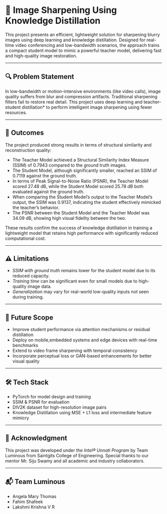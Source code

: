 # 🧠 Image Sharpening Using Knowledge Distillation

This project presents an efficient, lightweight solution for sharpening blurry images using deep learning and knowledge distillation. Designed for real-time video conferencing and low-bandwidth scenarios, the approach trains a compact student model to mimic a powerful teacher model, delivering fast and high-quality image restoration.

---

## 🔍 Problem Statement

In low-bandwidth or motion-intensive environments (like video calls), image quality suffers from blur and compression artifacts. Traditional sharpening filters fail to restore real detail. This project uses deep learning and teacher-student distillation* to perform intelligent image sharpening using fewer resources.

---

## 🏁 Outcomes

The project produced strong results in terms of structural similarity and reconstruction quality:

- The Teacher Model achieved a Structural Similarity Index Measure (SSIM) of 0.7943 compared to the ground truth images.
- The Student Model, although significantly smaller, reached an SSIM of 0.7119 against the ground truth.
- In terms of Peak Signal-to-Noise Ratio (PSNR), the Teacher Model scored 27.48 dB, while the Student Model scored  25.78 dB  both evaluated against the ground truth.
- When comparing the Student Model’s output to the Teacher Model’s output, the SSIM was 0.9137, indicating the student effectively mimicked the teacher’s behavior.
- The PSNR between the Student Model and the  Teacher Model  was 34.09 dB, showing high visual fidelity between the two.


These results confirm the success of knowledge distillation in training a lightweight model that retains high performance with significantly reduced computational cost.

---

## ⚠ Limitations

-  *SSIM with ground truth* remains lower for the student model due to its reduced capacity.
-  *Training time* can be significant even for small models due to high-quality image data.
-  *Generalization* may vary for real-world low-quality inputs not seen during training.

---

## 🔭 Future Scope

-  Improve student performance via attention mechanisms or residual distillation
-  Deploy on mobile,embedded systems and edge devices with real-time benchmarks
-  Extend to video frame sharpening with temporal consistency
-  Incorporate perceptual loss or GAN-based enhancements for better visual quality

---

## 🛠 Tech Stack

- PyTorch for model design and training
- SSIM & PSNR for evaluation
- DIV2K dataset for high-resolution image pairs
- Knowledge Distillation using MSE + L1 loss and intermediate feature mimicry
---


## 🤝 Acknowledgment

This project was developed under the *Intel® Unnati Program* by Team Luminous from Saintgits College of Engineering. Special thanks to our mentor Mr. Siju Swamy and all academic and industry collaborators.

---

## 📬 Team Luminous

- Angela Mary Thomas
- Fahim Shafeek
- Lakshmi Krishna V R
